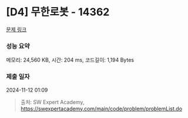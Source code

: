 # [D4] 무한로봇 - 14362 

[문제 링크](https://swexpertacademy.com/main/code/problem/problemDetail.do?contestProbId=AYCne646vKQDFARx) 

### 성능 요약

메모리: 24,560 KB, 시간: 204 ms, 코드길이: 1,194 Bytes

### 제출 일자

2024-11-12 01:09



> 출처: SW Expert Academy, https://swexpertacademy.com/main/code/problem/problemList.do